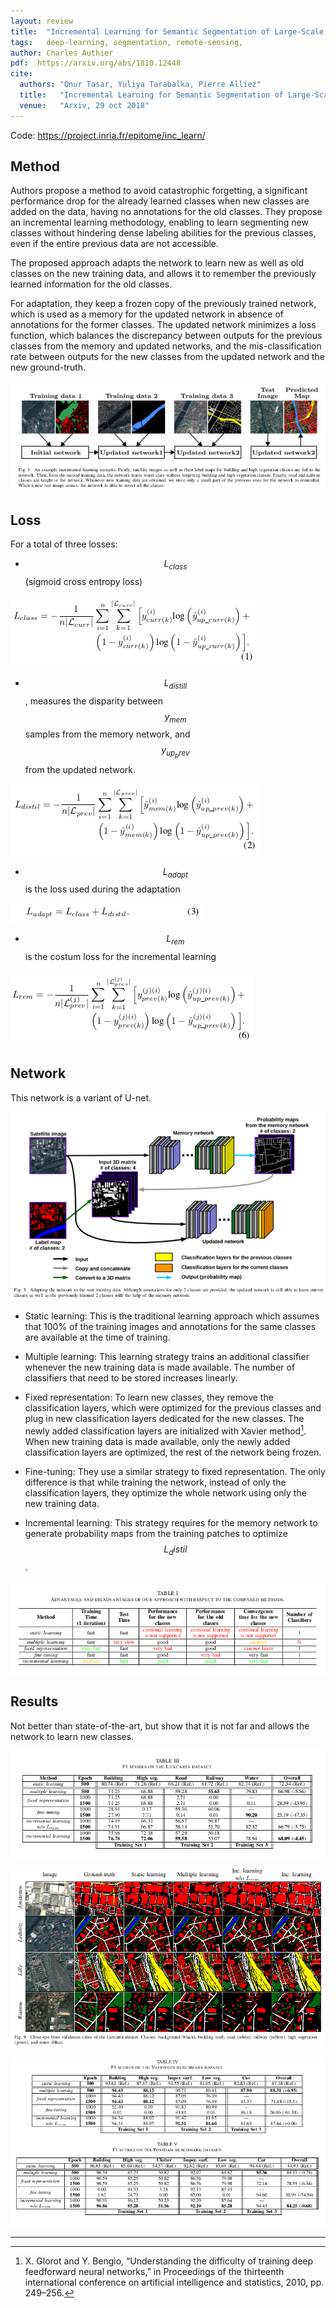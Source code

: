 ```yaml
---
layout: review
title:  "Incremental Learning for Semantic Segmentation of Large-Scale Remote Sensing Data"
tags:   deep-learning, segmentation, remote-sensing,
author: Charles Authier
pdf:  https://arxiv.org/abs/1810.12448
cite:
  authors: "Onur Tasar, Yuliya Tarabalka, Pierre Alliez"
  title:   "Incremental Learning for Semantic Segmentation of Large-Scale Remote Sensing Data"
  venue:   "Arxiv, 29 oct 2018"
---
```


Code: https://project.inria.fr/epitome/inc_learn/

## Method
Authors propose a method to avoid catastrophic forgetting, a significant performance drop for the already learned classes when new classes are added on the data, having no annotations for the old classes.
They propose an incremental learning methodology, enabling to learn segmenting new classes without hindering dense labeling abilities for the previous classes, even if the entire previous data are not accessible.

The proposed approach adapts the network to learn new as well as old classes on the new training data, and allows it to remember the previously learned information for the old classes.

For adaptation, they keep a frozen copy of the previously trained network, which is used as a memory for the updated network in absence of annotations for the former classes.
The updated network minimizes a loss function, which balances the discrepancy between outputs for the previous classes from the memory and updated networks, and the mis-classification rate between outputs for the new classes from the updated network and the new ground-truth.

![](/deep-learning/images/incrementallearning/intro.png)

## Loss

For a total of three losses:
- $$L_{class}$$ (sigmoid cross entropy loss)

![](/deep-learning/images/incrementallearning/loss1.png)

- $$L_{distill}$$, measures the disparity between $$y_{mem}$$ samples from the memory network, and $$y_{up_prev}$$ from the updated network.

![](/deep-learning/images/incrementallearning/loss2.png)

- $$L_{adapt}$$  is the loss used during the adaptation

![](/deep-learning/images/incrementallearning/loss12.png)

- $$L_{rem}$$ is the costum loss for the incremental learning

![](/deep-learning/images/incrementallearning/loss3.png)

## Network

This network is a variant of U-net.

![](/deep-learning/images/incrementallearning/network.png)

- Static learning: This is the traditional learning approach which assumes that 100% of the training images and annotations for the same classes are available at the time of training.

- Multiple learning: This learning strategy trains an additional classifier whenever the new training data is made available. The number of classifiers that need to be stored increases linearly.

- Fixed representation: To learn new classes, they remove the classification layers, which were optimized for the previous classes and plug in new classification layers dedicated for the new classes. The newly added classification layers are initialized with Xavier method[^footnote]. When new training data is made available, only the newly added classification layers are optimized, the rest of the network being frozen.

- Fine-tuning: They use a similar strategy to fixed representation. The only difference is that while training the network, instead of only the classification layers, they optimize the whole network using only the new training data.

- Incremental learning: This strategy requires for the memory network to generate probability maps from the training patches to optimize $$L_distil$$.

![](/deep-learning/images/incrementallearning/compare.png)

## Results

Not better than state-of-the-art, but show that it is not far and allows the network to learn new classes.

![](/deep-learning/images/incrementallearning/luxcarta.png)

![](/deep-learning/images/incrementallearning/image.png)

![](/deep-learning/images/incrementallearning/potsdam.png)


---

[^footnote]: X. Glorot and Y. Bengio, “Understanding the difficulty of training deep feedforward neural networks,” in Proceedings of the thirteenth international conference on artificial intelligence and statistics, 2010, pp. 249–256.
